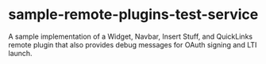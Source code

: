 sample-remote-plugins-test-service
==================================

A sample implementation of a Widget, Navbar, Insert Stuff, and QuickLinks remote plugin that also provides debug messages for OAuth signing and LTI launch.
